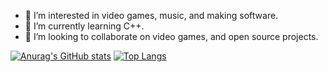 - 👀 I’m interested in video games, music, and making software.
- 🌱 I’m currently learning C++.
- 💞️ I’m looking to collaborate on video games, and open source projects.

[![Anurag's GitHub stats](https://github-readme-stats.vercel.app/api?username=SirQuartz)](https://github.com/anuraghazra/github-readme-stats)
[![Top Langs](https://github-readme-stats.vercel.app/api/top-langs/?username=SirQuartz&hide=gdscript)](https://github.com/anuraghazra/github-readme-stats)
